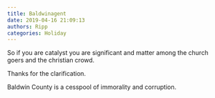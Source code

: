 ```yaml
---
title: Baldwinagent
date: 2019-04-16 21:09:13
authors: Ripp
categories: Holiday
---
```


 So if you are catalyst you are significant and matter among the church goers and the christian crowd. 

Thanks for the clarification.

Baldwin County is a cesspool of immorality and corruption.